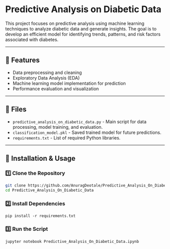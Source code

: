 # Predictive Analysis on Diabetic Data

This project focuses on predictive analysis using machine learning techniques to analyze diabetic data and generate insights. The goal is to develop an efficient model for identifying trends, patterns, and risk factors associated with diabetes.


---

## 📌 Features
- Data preprocessing and cleaning
- Exploratory Data Analysis (EDA)
- Machine learning model implementation for prediction
- Performance evaluation and visualization
---

## 📂 Files
- `predictive_analysis_on_diabetic_data.py` - Main script for data processing, model training, and evaluation.  
- `classification_model.pkl` - Saved trained model for future predictions.  
- `requirements.txt` - List of required Python libraries.  

---

## 🚀 Installation & Usage

### 1️⃣ Clone the Repository
```sh
git clone https://github.com/AnuragDeotale/Predictive_Analysis_On_Diabetic_Data.git
cd Predictive_Analysis_On_Diabetic_Data


```

### 2️⃣ Install Dependencies
```
pip install -r requirements.txt
```

### 3️⃣ Run the Script
```
jupyter notebook Predictive_Analysis_On_Diabetic_Data.ipynb

```
